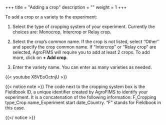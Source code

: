 +++
title = "Adding a crop"
description = ""
weight = 1
+++

To add a crop or a variety to the experiment:

1.	Select the type of cropping system of your experiment. Currently the choices are: Monocrop, Intercrop or Relay crop.

2.	Select the crop’s common name. If the crop is not listed, select ‘’Other’’ and specify the crop common name. If “Intercrop” or “Relay crop” are selected, AgroFIMS will require you to add at least 2 crops. To add more, click on **+ Add crop**.
3.	Enter the variety name. You can enter as many varieties as needed. 

{{< youtube X8VEoOctnjU >}}



{{< notice note >}}
The code next to the cropping system box is the Fieldbook ID, a unique identifier created by AgroFIMS to identify your experiment. It is a concatenation of the following information: F_Cropping type_Crop name_Experiment start date_Country. “F” stands for Fieldbook in this case.
 
 {{</ notice >}}